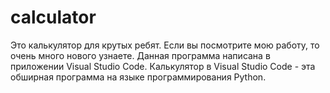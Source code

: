 # calculator 
Это калькулятор для крутых ребят. Если вы посмотрите мою работу, то очень много нового узнаете. Данная программа написана в приложении Visual Studio Code. 
Калькулятор в Visual Studio Code - эта обширная программа на языке программирования Python.
